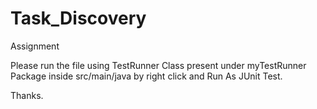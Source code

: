 # Task_Discovery
Assignment

Please run the file using TestRunner Class present under myTestRunner Package inside src/main/java by right click and Run As JUnit Test.

Thanks.
